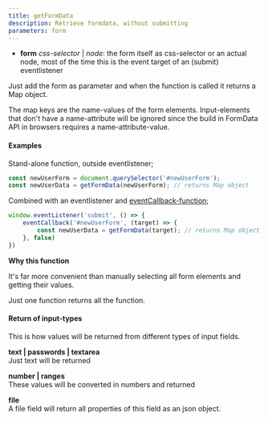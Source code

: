 ```yaml
---
title: getFormData
description: Retrieve formdata, without submitting
parameters: form
---
```


- **form** *css-selector* | *node*: the form itself as css-selector or an actual node, most of the time this is the event target of an (submit) eventlistener

Just add the form as parameter and when the function is called it returns a Map object.

The map keys are the name-values of the form elements. Input-elements that don't have a name-attribute will be ignored since the build in FormData API in browsers requires a name-attribute-value.

#### Examples
Stand-alone function, outside eventlistener;

```js
const newUserForm = document.querySelector('#newUserForm');
const newUserData = getFormData(newUserForm); // returns Map object
```

Combined with an eventlistener and [eventCallback-function](#eventcallback);

```js
window.eventListener('submit', () => {
    eventCallback('#newUserForm', (target) => {
        const newUserData = getFormData(target); // returns Map object
    }, false)
})
```

**Why this function**

It's far more convenient than manually selecting all form elements and getting their values.

Just one function returns all the function.

#### Return of input-types
This is how values will be returned from different types of input fields.

**text | passwords | textarea**<br>
Just text will be returned

**number | ranges**<br>
These values will be converted in numbers and returned

**file**<br>
A file field will return all properties of this field as an json object.
